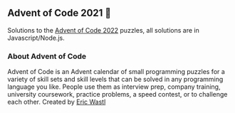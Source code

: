 ## Advent of Code 2021 	:christmas_tree:
Solutions to the [Advent of Code 2022](https://adventofcode.com/2022/about) puzzles, all solutions are in Javascript/Node.js.

### About Advent of Code
Advent of Code is an Advent calendar of small programming puzzles for a variety of skill sets and skill levels that can be solved in any programming language you like. People use them as interview prep, company training, university coursework, practice problems, a speed contest, or to challenge each other. Created by [Eric Wastl](http://was.tl/)